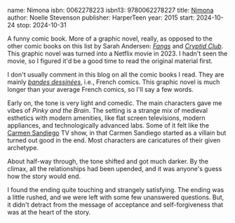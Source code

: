 name: Nimona
isbn: 0062278223
isbn13: 9780062278227
title: [Nimona](https://a.co/d/8B2q2Ne)
author: Noelle Stevenson
publisher: HarperTeen
year: 2015
start: 2024-10-24
stop: 2024-10-31

A funny comic book.  More of a graphic novel, really, as opposed to the other
comic books on this list by Sarah Andersen: _[Fangs](#Fangs)_ and
_[Cryptid Club](#Cryptid_Club)_.  This graphic novel was turned into a Netflix
movie in 2023.  I hadn't seen the movie, so I figured it'd be a good time to
read the original material first.

I don't usually comment in this blog on all the comic books I read.  They are
mainly _[bandes dessin&eacute;es](https://en.wikipedia.org/wiki/Bande_dessin%C3%A9e)_,
i.e., French comics.  This graphic novel is much longer than your average French
comics, so I'll say a few words.

Early on, the tone is very light and comedic.  The main characters gave me vibes
of _Pinky and the Brain_.  The setting is a strange mix of medieval esthetics
with modern amenities, like flat screen televisions, modern appliances, and
technologically advanced labs.  Some of it felt like the
[Carmen Sandiego](https://en.wikipedia.org/wiki/Carmen_Sandiego_(TV_series)) TV
show, in that Carmen Sandiego started as a villain but turned out good in the
end.  Most characters are caricatures of their given archetype.

About half-way through, the tone shifted and got much darker.  By the climax,
all the relationships had been upended, and it was anyone's guess how the story
would end.

I found the ending quite touching and strangely satisfying.  The ending was a
little rushed, and we were left with some few unanswered questions.  But, it
didn't detract from the message of acceptance and self-forgiveness that was at
the heart of the story.
